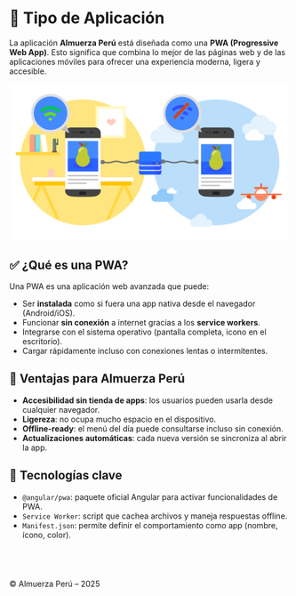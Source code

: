 # 📱 Tipo de Aplicación

La aplicación **Almuerza Perú** está diseñada como una **PWA (Progressive Web App)**. Esto significa que combina lo mejor de las páginas web y de las aplicaciones móviles para ofrecer una experiencia moderna, ligera y accesible.

<p align="center">
  <img src="./assets/pwa-diagram.png" alt="Progressive Web App" style="max-width: 100%; width: 500px;" />
</p>

## ✅ ¿Qué es una PWA?

Una PWA es una aplicación web avanzada que puede:

- Ser **instalada** como si fuera una app nativa desde el navegador (Android/iOS).
- Funcionar **sin conexión** a internet gracias a los **service workers**.
- Integrarse con el sistema operativo (pantalla completa, icono en el escritorio).
- Cargar rápidamente incluso con conexiones lentas o intermitentes.

## 🚀 Ventajas para Almuerza Perú

- **Accesibilidad sin tienda de apps**: los usuarios pueden usarla desde cualquier navegador.
- **Ligereza**: no ocupa mucho espacio en el dispositivo.
- **Offline-ready**: el menú del día puede consultarse incluso sin conexión.
- **Actualizaciones automáticas**: cada nueva versión se sincroniza al abrir la app.

## 🔧 Tecnologías clave

- `@angular/pwa`: paquete oficial Angular para activar funcionalidades de PWA.
- `Service Worker`: script que cachea archivos y maneja respuestas offline.
- `Manifest.json`: permite definir el comportamiento como app (nombre, ícono, color).

&nbsp;
---

© Almuerza Perú – 2025

